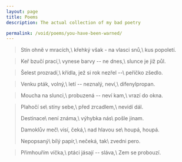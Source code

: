```yaml
---
layout: page
title: Poems
description: The actual collection of my bad poetry

permalink: /void/poems/you-have-been-warned/
---
```


> Stín ohně v mracích,\\
> křehký však - na vlasci snů,\\
> kus popoletí.

> Keř bzučí prací,\\
> vynese barvy -- ne dnes,\\
> slunce je již půl.

> Šelest prozradí,\\
> křídla, jež si rok nezřel --\\
> peříčko zšedlo.

> Venku pták, volný,\\
> letí -- neznalý, neví,\\
> difenylpropan.

> Moucha na slunci,\\
> probuzená -- neví kam,\\
> vrazí do okna.

> Plahočí se\\
> stíny sebe,\\
> před zrcadlem,\\
> nevidí dál.
> 
> Destinace\\
> není známa,\\
> výhybka nás\\
> pošle jinam.
> 
> Damoklův meč\\
> visí, čeká,\\
> nad hlavou se\\
> houpá, houpá.
> 
> Nepopsaný\\
> bílý papír,\\
> nečeká, tak\\
> zvedni pero.

> Přimhouřím víčka,\\
> ptáci jásají -- sláva,\\
> Zem se probouzí.